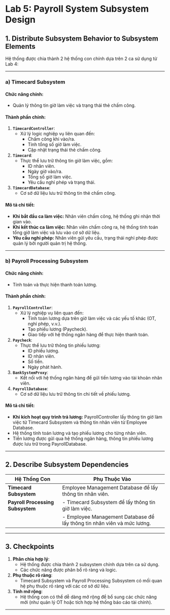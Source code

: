 # Lab 5: Payroll System Subsystem Design

## 1. Distribute Subsystem Behavior to Subsystem Elements

Hệ thống được chia thành 2 hệ thống con chính dựa trên 2 ca sử dụng từ Lab 4:

---

### a) Timecard Subsystem
#### **Chức năng chính:**
- Quản lý thông tin giờ làm việc và trạng thái thẻ chấm công.

#### **Thành phần chính:**
1. **`TimecardController`**:
   - Xử lý logic nghiệp vụ liên quan đến:
     - Chấm công khi vào/ra.
     - Tính tổng số giờ làm việc.
     - Cập nhật trạng thái thẻ chấm công.
2. **`Timecard`**:
   - Thực thể lưu trữ thông tin giờ làm việc, gồm:
     - ID nhân viên.
     - Ngày giờ vào/ra.
     - Tổng số giờ làm việc.
     - Yêu cầu nghỉ phép và trạng thái.
3. **`TimecardDatabase`**:
   - Cơ sở dữ liệu lưu trữ thông tin thẻ chấm công.

#### **Mô tả chi tiết:**
- **Khi bắt đầu ca làm việc:** Nhân viên chấm công, hệ thống ghi nhận thời gian vào.
- **Khi kết thúc ca làm việc:** Nhân viên chấm công ra, hệ thống tính toán tổng giờ làm việc và lưu vào cơ sở dữ liệu.
- **Yêu cầu nghỉ phép:** Nhân viên gửi yêu cầu, trạng thái nghỉ phép được quản lý bởi người quản trị hệ thống.

---

### b) Payroll Processing Subsystem
#### **Chức năng chính:**
- Tính toán và thực hiện thanh toán lương.

#### **Thành phần chính:**
1. **`PayrollController`**:
   - Xử lý nghiệp vụ liên quan đến:
     - Tính toán lương dựa trên giờ làm việc và các yếu tố khác (OT, nghỉ phép, v.v.).
     - Tạo phiếu lương (Paycheck).
     - Giao tiếp với hệ thống ngân hàng để thực hiện thanh toán.
2. **`Paycheck`**:
   - Thực thể lưu trữ thông tin phiếu lương:
     - ID phiếu lương.
     - ID nhân viên.
     - Số tiền.
     - Ngày phát hành.
3. **`BankSystemProxy`**:
   - Kết nối với hệ thống ngân hàng để gửi tiền lương vào tài khoản nhân viên.
4. **`PayrollDatabase`**:
   - Cơ sở dữ liệu lưu trữ thông tin chi tiết về phiếu lương.

#### **Mô tả chi tiết:**
- **Khi kích hoạt quy trình trả lương:** PayrollController lấy thông tin giờ làm việc từ Timecard Subsystem và thông tin nhân viên từ Employee Database.
- Hệ thống tính toán lương và tạo phiếu lương cho từng nhân viên.
- Tiền lương được gửi qua hệ thống ngân hàng, thông tin phiếu lương được lưu trữ trong PayrollDatabase.

---

## 2. Describe Subsystem Dependencies

| **Hệ Thống Con**               | **Phụ Thuộc Vào**                                                        |
|---------------------------------|---------------------------------------------------------------------------|
| **Timecard Subsystem**          | Employee Management Database để lấy thông tin nhân viên.                 |
| **Payroll Processing Subsystem**| - Timecard Subsystem để lấy thông tin giờ làm việc.                       |
|                                 | - Employee Management Database để lấy thông tin nhân viên và mức lương.  |

---

## 3. Checkpoints

1. **Phân chia hợp lý**: 
   - Hệ thống được chia thành 2 subsystem chính dựa trên ca sử dụng.
   - Các chức năng được phân bổ rõ ràng và logic.
2. **Phụ thuộc rõ ràng**: 
   - Timecard Subsystem và Payroll Processing Subsystem có mối quan hệ phụ thuộc rõ ràng với các cơ sở dữ liệu.
3. **Tính mở rộng**:
   - Hệ thống con có thể dễ dàng mở rộng để bổ sung các chức năng mới (như quản lý OT hoặc tích hợp hệ thống báo cáo tài chính).

---
